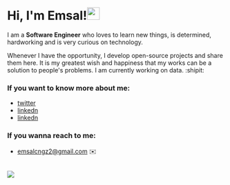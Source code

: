  # Hi, I'm Emsal!<img src="https://github.com/TheDudeThatCode/TheDudeThatCode/blob/master/Assets/Hi.gif" width="29px">
<!--
**emsalcengiz/emsalcengiz** is a ✨ _special_ ✨ repository because its `README.md` (this file) appears on your GitHub profile.

Here are some ideas to get you started:

- 🔭 I’m currently working on ...
- 🌱 I’m currently learning ...
- 👯 I’m looking to collaborate on ...
- 🤔 I’m looking for help with ...
- 💬 Ask me about ...
- 📫 How to reach me: ...
- 😄 Pronouns: ...
- ⚡ Fun fact: ...
--> 

 I am a **Software Engineer** who loves to learn new things, is determined, hardworking and is very curious on technology.
 
 Whenever I have the opportunity, I develop open-source projects and share them here.
 It is my greatest wish and happiness that my works can be a solution to people's problems. I am currently working  on data.  :shipit:
 
 ### If you want to know more about me:

* [twitter ](https://https://twitter.com/emsalcngz)
* [linkedn](https://tr.linkedin.com/in/emsalcengiz)
* [linkedn](https://dev.to/emsalcengiz)

 
 
 ### If you wanna reach to me:

* [emsalcngz2@gmail.com](mailto:emsalcngz2@gmail.com) :envelope: 
<br><br>
<p align="justify">
 <a href='https://findmentor.network/peer/cagatay-cali'>
 <img src="https://img.shields.io/badge/Find%20Mentor-I'm%20a%20mentee-blueviolet">
  <a/>
 </p>
